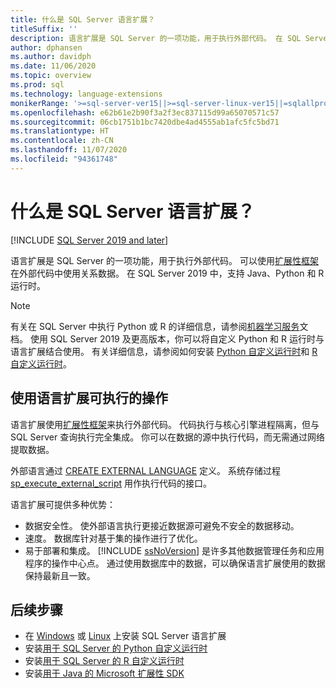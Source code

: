 ```yaml
---
title: 什么是 SQL Server 语言扩展？
titleSuffix: ''
description: 语言扩展是 SQL Server 的一项功能，用于执行外部代码。 在 SQL Server 中，支持 Java、Python 和 R。 可以使用扩展性框架在外部代码中使用关系数据。
author: dphansen
ms.author: davidph
ms.date: 11/06/2020
ms.topic: overview
ms.prod: sql
ms.technology: language-extensions
monikerRange: '>=sql-server-ver15||>=sql-server-linux-ver15||=sqlallproducts-allversions'
ms.openlocfilehash: e62b61e2b90f3a2f3ec837115d99a65070571c57
ms.sourcegitcommit: 06cb1751b1bc7420dbe4ad4555ab1afc5fc5bd71
ms.translationtype: HT
ms.contentlocale: zh-CN
ms.lasthandoff: 11/07/2020
ms.locfileid: "94361748"
---
```

# <a name="what-is-sql-server-language-extensions"></a>什么是 SQL Server 语言扩展？
[!INCLUDE [SQL Server 2019 and later](../includes/applies-to-version/sqlserver2019.md)]

语言扩展是 SQL Server 的一项功能，用于执行外部代码。 可以使用[扩展性框架](concepts/extensibility-framework.md)在外部代码中使用关系数据。 在 SQL Server 2019 中，支持 Java、Python 和 R 运行时。

> [!NOTE]
> 有关在 SQL Server 中执行 Python 或 R 的详细信息，请参阅[机器学习服务](../machine-learning/sql-server-machine-learning-services.md)文档。 使用 SQL Server 2019 及更高版本，你可以将自定义 Python 和 R 运行时与语言扩展结合使用。 有关详细信息，请参阅如何安装 [Python 自定义运行时](../machine-learning/install/custom-runtime-python.md)和 [R 自定义运行时](../machine-learning/install/custom-runtime-r.md)。

## <a name="what-you-can-do-with-language-extensions"></a>使用语言扩展可执行的操作

语言扩展使用[扩展性框架](concepts/extensibility-framework.md)来执行外部代码。 代码执行与核心引擎进程隔离，但与 SQL Server 查询执行完全集成。 你可以在数据的源中执行代码，而无需通过网络提取数据。

外部语言通过 [CREATE EXTERNAL LANGUAGE](../t-sql/statements/create-external-language-transact-sql.md) 定义。 系统存储过程 [sp_execute_external_script](../relational-databases/system-stored-procedures/sp-execute-external-script-transact-sql.md) 用作执行代码的接口。

语言扩展可提供多种优势：

+ 数据安全性。 使外部语言执行更接近数据源可避免不安全的数据移动。
+ 速度。 数据库针对基于集的操作进行了优化。 
+ 易于部署和集成。 [!INCLUDE [ssNoVersion](../includes/ssnoversion-md.md)] 是许多其他数据管理任务和应用程序的操作中心点。 通过使用数据库中的数据，可以确保语言扩展使用的数据保持最新且一致。

## <a name="next-steps"></a>后续步骤

+ 在 [Windows](install/windows-java.md) 或 [Linux](../linux/sql-server-linux-setup-language-extensions-java.md) 上安装 SQL Server 语言扩展
+ 安装[用于 SQL Server 的 Python 自定义运行时](../machine-learning/install/custom-runtime-python.md)
+ 安装[用于 SQL Server 的 R 自定义运行时](../machine-learning/install/custom-runtime-r.md)
+ 安装[用于 Java 的 Microsoft 扩展性 SDK](how-to/extensibility-sdk-java-sql-server.md)
